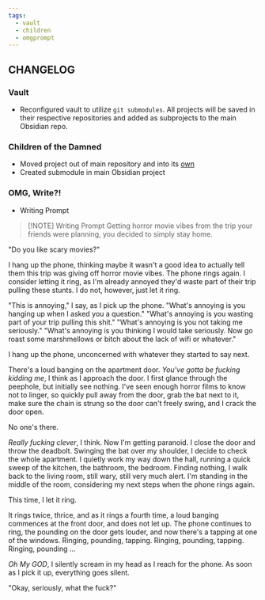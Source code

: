 ```yaml
---
tags:
  - vault
  - children
  - omgprompt
---
```

## CHANGELOG
### Vault
- Reconfigured vault to utilize `git submodules`. All projects will be saved in their respective repositories and added as subprojects to the main Obsidian repo.
### Children of the Damned
- Moved project out of main repository and into its [own](https://github.com/ephemeralrogue/unholy-requiem) 
- Created submodule in main Obsidian project
### OMG, Write?!
- Writing Prompt


> [!NOTE] Writing Prompt
> Getting horror movie vibes from the trip your friends were planning, you decided to simply stay home.

"Do you like scary movies?"

I hang up the phone, thinking maybe it wasn't a good idea to actually tell them this trip was giving off horror movie vibes. The phone rings again. I consider letting it ring, as I'm already annoyed they'd waste part of their trip pulling these stunts. I do not, however, just let it ring.

"This is annoying," I say, as I pick up the phone.
"What's annoying is you hanging up when I asked you a question."
"What's annoying is you wasting part of your trip pulling this shit."
"What's annoying is you not taking me seriously."
"What's annoying is you thinking I would take seriously. Now go roast some marshmellows or bitch about the lack of wifi or whatever."

I hang up the phone, unconcerned with whatever they started to say next.

There's a loud banging on the apartment door. *You've gotta be fucking kidding me*, I think as I approach the door. I first glance through the peephole, but initially see nothing. I've seen enough horror films to know not to linger, so quickly pull away from the door, grab the bat next to it, make sure the chain is strung so the door can't freely swing, and I crack the door open.

No one's there.

*Really fucking clever*, I think. Now I'm getting paranoid. I close the door and throw the deadbolt. Swinging the bat over my shoulder, I decide to check the whole apartment. I quietly work my way down the hall, running a quick sweep of the kitchen, the bathroom, the bedroom. Finding nothing, I walk back to the living room, still wary, still very much alert. I'm standing in the middle of the room, considering my next steps when the phone rings again.

This time, I let it ring.

It rings twice, thrice, and as it rings a fourth time, a loud banging commences at the front door, and does not let up. The phone continues to ring, the pounding on the door gets louder, and now there's a tapping at one of the windows. Ringing, pounding, tapping. Ringing, pounding, tapping. Ringing, pounding ...

*Oh My GOD*, I silently scream in my head as I reach for the phone. As soon as I pick it up, everything goes silent.

"Okay, seriously, what the fuck?"